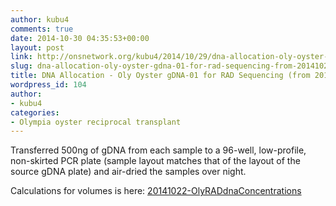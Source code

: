 ```yaml
---
author: kubu4
comments: true
date: 2014-10-30 04:35:53+00:00
layout: post
link: http://onsnetwork.org/kubu4/2014/10/29/dna-allocation-oly-oyster-gdna-01-for-rad-sequencing-from-20141022/
slug: dna-allocation-oly-oyster-gdna-01-for-rad-sequencing-from-20141022
title: DNA Allocation - Oly Oyster gDNA-01 for RAD Sequencing (from 20141022)
wordpress_id: 104
author:
- kubu4
categories:
- Olympia oyster reciprocal transplant
---
```


Transferred 500ng of gDNA from each sample to a 96-well, low-profile, non-skirted PCR plate (sample layout matches that of the layout of the source gDNA plate) and air-dried the samples over night.

Calculations for volumes is here: [20141022-OlyRADdnaConcentrations](https://docs.google.com/spreadsheets/d/1ikRj2DEvkgIyogSGpl2V_6a64XDUyCSlwdQFO8Qv1no/edit?usp=sharing)
